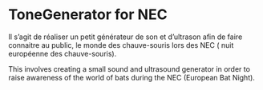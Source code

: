# ToneGenerator for NEC
Il s’agit de réaliser un petit générateur de son et d’ultrason afin de faire connaitre au public, le monde des chauve-souris lors des NEC ( nuit européenne des chauve-souris).

This involves creating a small sound and ultrasound generator in order to raise awareness of the world of bats during the NEC (European Bat Night).
